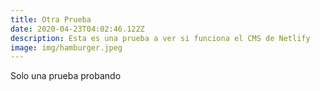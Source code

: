 ```yaml
---
title: Otra Prueba
date: 2020-04-23T04:02:46.122Z
description: Esta es una prueba a ver si funciona el CMS de Netlify
image: img/hamburger.jpeg
---
```

Solo una prueba probando